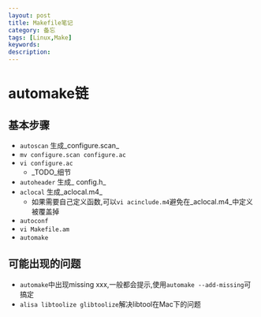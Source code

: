 ```yaml
---
layout: post
title: Makefile笔记
category: 备忘
tags: [Linux,Make]
keywords: 
description: 
---
```


# automake链
## 基本步骤
* `autoscan` 生成\_configure.scan\_
* `mv configure.scan configure.ac`
* `vi configure.ac`
	* \_TODO\_细节
* `autoheader` 生成\_ config.h\_
* `aclocal` 生成\_aclocal.m4\_
	* 如果需要自己定义函数,可以`vi acinclude.m4`避免在\_aclocal.m4\_中定义被覆盖掉
* `autoconf`
* `vi Makefile.am`
* `automake`
## 可能出现的问题
* `automake`中出现missing xxx,一般都会提示,使用`automake --add-missing`可搞定
* `alisa libtoolize glibtoolize`解决libtool在Mac下的问题